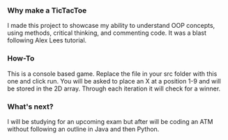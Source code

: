 ### Why make a TicTacToe
  I made this project to showcase my ability to understand OOP concepts, using methods, critical thinking, and commenting code. It was a blast following Alex Lees tutorial.
  
### How-To
  This is a console based game. Replace the file in your src folder with this one and click run. You will be asked to place an X at a position 1-9 and will be stored in the 2D array. Through each iteration it will check for a winner. 

### What's next?
  I will be studying for an upcoming exam but after will be coding an ATM without following an outline in Java and then Python.

